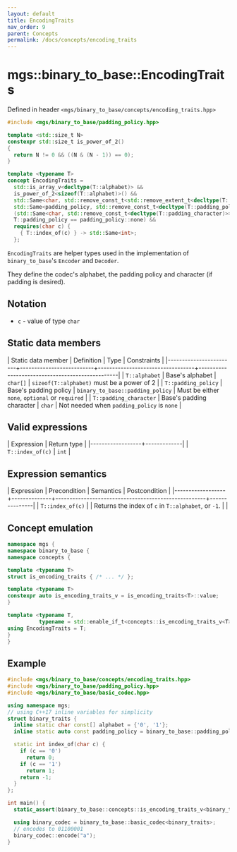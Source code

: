 ```yaml
---
layout: default
title: EncodingTraits
nav_order: 9
parent: Concepts
permalink: /docs/concepts/encoding_traits
---
```


# mgs::binary_to_base::EncodingTraits

Defined in header `<mgs/binary_to_base/concepts/encoding_traits.hpp>`

```cpp
#include <mgs/binary_to_base/padding_policy.hpp>

template <std::size_t N>
constexpr std::size_t is_power_of_2()
{
  return N != 0 && ((N & (N - 1)) == 0);
}

template <typename T>
concept EncodingTraits = 
  std::is_array_v<decltype(T::alphabet)> &&
  is_power_of_2<sizeof(T::alphabet)>() &&
  std::Same<char, std::remove_const_t<std::remove_extent_t<decltype(T::alphabet)>>> &&
  std::Same<padding_policy, std::remove_const_t<decltype(T::padding_policy)>> &&
  (std::Same<char, std::remove_const_t<decltype(T::padding_character)>> ||
  T::padding_policy == padding_policy::none) &&
  requires(char c) {
    { T::index_of(c) } -> std::Same<int>;
  };
```

`EncodingTraits` are helper types used in the implementation of `binary_to_base`'s `Encoder` and `Decoder`.

They define the codec's alphabet, the padding policy and character (if padding is desired).

## Notation

* `c` - value of type `char`

## Static data members

| Static data member     | Definition               | Type                             | Constraints                                     |
|------------------------+--------------------------+----------------------------------+-------------------------------------------------|
| `T::alphabet`          | Base's alphabet          | `char[]`                         | `sizeof(T::alphabet)` must be a power of 2      |
| `T::padding_policy`    | Base's padding policy    | `binary_to_base::padding_policy` | Must be either `none`, `optional` or `required` |
| `T::padding_character` | Base's padding character | `char`                           | Not needed when `padding_policy` is `none`      |

## Valid expressions

| Expression       | Return type |
|------------------+-------------|
| `T::index_of(c)` | `int`       |

## Expression semantics

| Expression       | Precondition | Semantics                                           | Postcondition |
|------------------+--------------+-----------------------------------------------------+---------------|
| `T::index_of(c)` |              | Returns the index of `c` in `T::alphabet`, or `-1`. |               |

## Concept emulation

```cpp
namespace mgs {
namespace binary_to_base {
namespace concepts {

template <typename T>
struct is_encoding_traits { /* ... */ };

template <typename T>
constexpr auto is_encoding_traits_v = is_encoding_traits<T>::value;
}

template <typename T,
          typename = std::enable_if_t<concepts::is_encoding_traits_v<T>>>
using EncodingTraits = T;
}
}
```

## Example

```cpp
#include <mgs/binary_to_base/concepts/encoding_traits.hpp>
#include <mgs/binary_to_base/padding_policy.hpp>
#include <mgs/binary_to_base/basic_codec.hpp>

using namespace mgs;
// using C++17 inline variables for simplicity
struct binary_traits {
  inline static char const[] alphabet = {'0', '1'};
  inline static auto const padding_policy = binary_to_base::padding_policy::none;

  static int index_of(char c) {
    if (c == '0')
      return 0;
    if (c == '1')
      return 1;
    return -1;
  }
};

int main() {
  static_assert(binary_to_base::concepts::is_encoding_traits_v<binary_traits>, "");

  using binary_codec = binary_to_base::basic_codec<binary_traits>;
  // encodes to 01100001
  binary_codec::encode("a");
}
```

